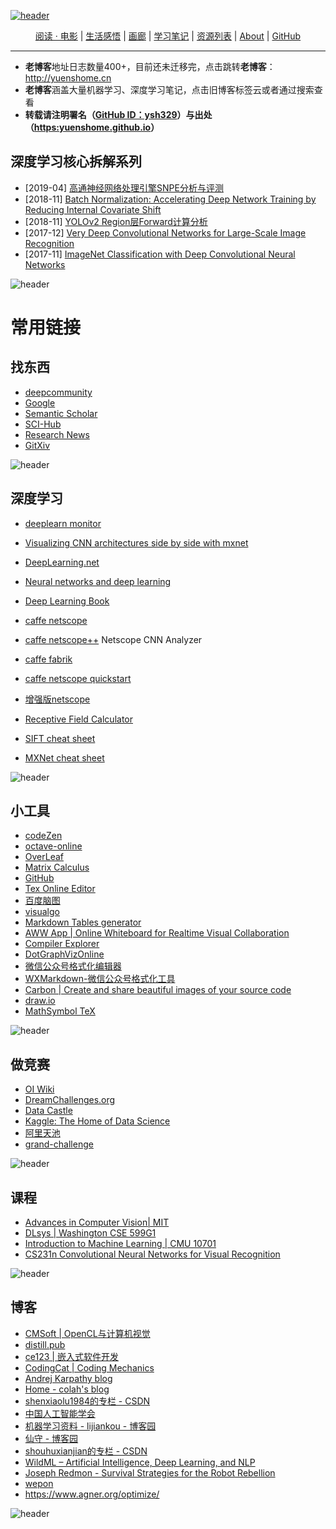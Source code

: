 [![header](./assets/header01.jpg)](https://yuenshome.github.io)

<center> <a href="./reading/" target="_blank">阅读 · 电影</a>  |  <a href="./life/" target="_blank">生活感悟</a>   |  <a href="./gallery/" target="_blank">画廊</a>   |   <a href="./study/" target="_blank">学习笔记</a>   |   <a href="./resource/" target="_blank">资源列表</a> |  <a href="./about/" target="_blank">About</a>  | <a href="https://github.com/ysh329" target="_blank">GitHub</a> </center>

------

- **老博客**地址日志数量400+，目前还未迁移完，点击跳转**老博客**：<a href="http://yuenshome.cn" target="_blank">http://yuenshome.cn</a>
- **老博客**涵盖大量机器学习、深度学习笔记，点击旧博客标签云或者通过搜索查看
- **转载请注明署名（[GitHub ID：ysh329](https://github.com/ysh329)）与出处（[https:yuenshome.github.io](https:yuenshome.github.io)）**

## 深度学习核心拆解系列


- [2019-04] [高通神经网络处理引擎SNPE分析与评测](../timeline/2019-04/snpe/)  
- [2018-11] [Batch Normalization: Accelerating Deep Network Training by Reducing Internal Covariate Shift](../timeline/2018-11/batchnorm/)
- [2018-11] [YOLOv2 Region层Forward计算分析](../timeline/2018-11/yolov2-region-source-code/)
- [2017-12] [Very Deep Convolutional Networks for Large-Scale Image Recognition](../timeline/2017-12/vgg/)
- [2017-11] [ImageNet Classification with Deep Convolutional Neural Networks](../timeline/2017-11/alexnet/) 

<script type="text/javascript" async src="https://cdn.mathjax.org/mathjax/latest/MathJax.js?config=TeX-MML-AM_CHTML"> </script>

![header](./assets/header14.jpg)

# 常用链接

## 找东西  
- <a href="https://deepcommunity.com" target="_blank">deepcommunity</a>    
- <a href="http://guge.suanfazu.com/" target="_blank">Google</a>  
- <a href="https://www.semanticscholar.org" target="_blank">Semantic Scholar</a>  
- <a href="http://www.sci-hub.cc/" target="_blank">SCI-Hub</a>  
- <a href="https://www.researchnews.com/" target="_blank">Research News</a>  
- <a href="https://gitxiv.com/" target="_blank">GitXiv</a>  

![header](./assets/header26.jpg)

## 深度学习  
- <a href="https://deeplearn.org" target="_blank">deeplearn monitor</a>    
- <a href="http://josephpcohen.com/w/visualizing-cnn-architectures-side-by-side-with-mxnet/" target="_blank">Visualizing CNN architectures side by side with mxnet</a>    
- <a href="http://deeplearning.net/" target="_blank">DeepLearning.net</a>  
- <a href="http://neuralnetworksanddeeplearning.com/index.html" target="_blank">Neural networks and deep learning </a>  
- <a href="http://www.deeplearningbook.org/" target="_blank">Deep Learning Book</a>  
- <a href="http://ethereon.github.io/netscope/#/editor" target="_blank">caffe netscope</a>  
- <a href="https://dgschwend.github.io/netscope/#/editor" target="_blank">caffe netscope++</a>  Netscope CNN Analyzer

- <a href="http://fabrik.cloudcv.org" target="_blank">caffe fabrik</a>  
- <a href="http://ethereon.github.io/netscope/quickstart.html" target="_blank">caffe netscope quickstart</a>  
- <a href="https://cwlacewe.github.io/netscope/quickstart.html" target="_blank">增强版netscope</a>  
- <a href="http://fomoro.com/tools/receptive-fields/" target="_blank">Receptive Field Calculator</a>  
- <a href="http://ufoym.com/" target="_blank">SIFT cheat sheet</a>  
- <a href="https://amazonaws-china.com/cn/blogs/ai/exploiting-the-unique-features-of-the-apache-mxnet-deep-learning-framework-with-a-cheat-sheet/" target="_blank">MXNet cheat sheet</a>  

![header](./assets/header36.jpg)

## 小工具  
- <a href="http://codezen.rishimohan.me" target="_blank">codeZen</a>  
- <a href="http://octave-online.net/" target="_blank">octave-online</a>  
- <a href="https://www.overleaf.com" target="_blank">OverLeaf</a>  
- <a href="http://www.matrixcalculus.org" target="_blank">Matrix Calculus</a>  
- <a href="https://github.com/" target="_blank">GitHub</a>  
- <a href="http://www.codecogs.com/latex/eqneditor.php" target="_blank">Tex Online Editor</a>  
- <a href="naotu.baidu.com" target="_blank">百度脑图</a>  
- <a href="https://visualgo.net/zh" target="_blank">visualgo</a>  
- <a href="http://www.tablesgenerator.com/markdown_tables" target="_blank">Markdown Tables generator</a>  
- <a href="https://awwapp.com/" target="_blank">AWW App | Online Whiteboard for Realtime Visual Collaboration</a>  
- <a href="https://godbolt.org/" target="_blank">Compiler Explorer</a>  
- <a href="https://dreampuf.github.io/GraphvizOnline" target="_blank">DotGraphVizOnline</a>  
- <a href="https://lab.lyric.im/wxformat/" target="_blank">微信公众号格式化编辑器</a>  
- <a href="http://md.barretlee.com/" target="_blank">WXMarkdown-微信公众号格式化工具</a>  
- <a href="https://carbon.now.sh/" target="_blank">Carbon | Create and share beautiful images of your source code</a>  
- <a href="https://app.diagrams.net/" target="_blank">draw.io</a>  
- <a href="http://math.ecnu.edu.cn/~jypan/Latex/docs/MathSymb.pdf">MathSymbol TeX</a>


![header](./assets/header31.jpg)

## 做竞赛  
- <a href="https://oi-wiki.org/" target="_blank">OI Wiki</a>  
- <a href="http://dreamchallenges.org/" target="_blank">DreamChallenges.org</a>  
- <a href="http://www.pkbigdata.com/" target="_blank">Data Castle</a>  
- <a href="http://www.kaggle.com/" target="_blank">Kaggle: The Home of Data Science</a>  
- <a href="https://tianchi.aliyun.com" target="_blank">阿里天池</a>  
- <a href="https://grand-challenge.org/All_Challenges/" target="_blank">grand-challenge</a>  

![header](./assets/header23.jpg)

## 课程  
- <a href="http://6.869.csail.mit.edu/fa15/schedule.html" target="_blank">Advances in Computer Vision| MIT</a>  
- <a href="http://dlsys.cs.washington.edu/" target="_blank">DLsys | Washington CSE 599G1</a>  
- <a href="http://www.cs.cmu.edu/~epxing/Class/10701/" target="_blank">Introduction to Machine Learning | CMU 10701</a>  
- <a href="https://cs231n.github.io/convolutional-networks" target="_blank">CS231n Convolutional Neural Networks for Visual Recognition</a>   

![header](./assets/header25.jpg)

## 博客  
- <a href="http://www.cmsoft.com.br/" target="_blank">CMSoft | OpenCL与计算机视觉</a>  
- <a href="http://distill.pub/" target="_blank">distill.pub</a>  
- <a href="http://blog.csdn.net/ce123_zhouwei"  target="_blank">ce123 | 嵌入式软件开发</a>  
- <a href="codingcat.me" target="_blank">CodingCat | Coding Mechanics</a>  
- <a href="https://karpathy.github.io/" target="_blank">Andrej Karpathy blog</a>  
- <a href="https://colah.github.io/" target="_blank">Home - colah's blog</a>  
- <a href="http://blog.csdn.net/shenxiaolu1984" target="_blank">shenxiaolu1984的专栏 - CSDN</a>  
- <a href="http://caai.cn/index.php?s=/Home/Article/index/id/51.html" target="_blank">中国人工智能学会</a>  
- <a href="http://www.cnblogs.com/lijiankou/p/3300145.html"  
 target="_blank">机器学习资料 - lijiankou - 博客园</a>  
- <a href="http://www.cnblogs.com/shouhuxianjian/" target="_blank">仙守 - 博客园</a>  
- <a href="http://blog.csdn.net/shouhuxianjian" target="_blank">shouhuxianjian的专栏 - CSDN</a>  
- <a href="http://www.wildml.com/" target="_blank">WildML – Artificial Intelligence, Deep Learning, and NLP</a>  
- <a href="https://pjreddie.com/" target="_blank">Joseph Redmon - Survival Strategies for the Robot Rebellion</a>  
- <a href="http://wepon.me/" target="_blank">wepon</a>  
- <a href="https://www.agner.org/optimize/">https://www.agner.org/optimize/</a>

![header](./assets/header24.jpg)
